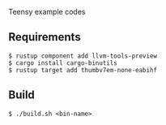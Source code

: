 Teensy example codes

## Requirements

```
$ rustup component add llvm-tools-preview
$ cargo install cargo-binutils
$ rustup target add thumbv7em-none-eabihf
```

## Build

```
$ ./build.sh <bin-name>
```

